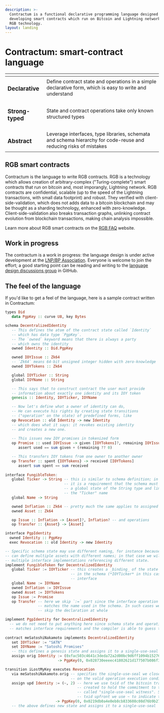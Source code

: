 ```yaml
---
description: >-
  Contractum is a functional declarative programming language designed for
  developing smart contracts which run on Bitcoin and Lightning network using
  RGB technology.
layout: landing
---
```


# Contractum: smart-contract language

<table data-view="cards"><thead><tr><th></th><th></th></tr></thead><tbody><tr><td><h3>Declarative</h3></td><td>Define contract state and operations in a simple declarative form, which is easy to write and understand</td></tr><tr><td><h3>Strong-typed</h3></td><td>State and contract operations take only known structured types</td></tr><tr><td><h3>Abstract</h3></td><td>Leverage interfaces, type libraries, schemata and schema hierarchy for code-reuse and reducing risks of mistakes</td></tr></tbody></table>

## RGB smart contracts

Contractum is the language to write RGB contracts. RGB is a technology which allows creation of arbitrary-complex ("Turing-complete") smart contracts that run on bitcoin and, most imporangly, Lightning network. RGB contracts are confidential, scalable (up to the speed of the Lightning transactions, with small data footprint) and robust. They verified with client-side-validation, which does not adds data to a bitcoin blockchain and may be thought as a sharding technology, enhanced with zero-knowledge. Client-side-validation also breaks transaction graphs, unlinking contract evolution from blockchain transactions, making chain analysis impossible.

Learn more about RGB smart contracts on the [RGB FAQ](https://app.gitbook.com/o/-MO35HartFKtUgrkgzLy/s/-MO36nlUvK8SxfXw1MFs/) website.

## Work in progress

The contractum is a work in progress: the language design is under active development at the [LNP/BP Association](https://lnp-bp.org). Everyone is welcome to join the effort; a good starting point can be reading and writing to the [language design discussions group](https://github.com/RGB-WG/contractum-lang/discussions/categories/languague-design) in GitHub.

## The feel of the language

If you'd like to get a feel of the language, here is a sample contract written in Contractum:

```haskell
types Did
   data PgpKey :: curve U8, key Bytes

schema DecentralizedIdentity
   -- This defines the atom of the contract state called `Identity` 
   -- which has data type `PgpKey`.
   -- The `owned` keyword means that there is always a party
   -- which owns the identity
   owned Identity :: Did.PgpKey

   owned IOYIssue :: Zk64
   -- `Zk64` means 64-bit unsigned integer hidden with zero-knowledge
   owned IOYTokens :: Zk64

   global IOYTicker :: String
   global IOYName :: String

   -- This says that to construct contract the user must provide
   -- information about exactly one identity and its IOY token
   genesis :: Identity, IOYTicker, IOYName

   -- Now let's define what a owner of identity can do,
   -- He can execute his rights by creating state transitions
   -- ("operation" on the state) of predefined forms, like
   op Revocation :: old Identity -> new Identity
   -- which does what it says: it revokes existing identity
   -- and creates a new one.
   
   -- This issues new IOY promises in tokenized form
   op Promise :: used IOYIssue -> given [IOYTokens]?, remaining IOYIssue?
      assert used == sum given + (remaining ?? 0)

   -- This transfers IOY tokens from one owner to another owner
   op Transfer :: spent {IOYTokens} -> received [IOYTokens]
      assert sum spent == sum received
   
interface FungibleToken:
   global Ticker -> String -- this is similar to schema definition; in fact
                           -- it is a requirement that the schema must provide
                           -- a global state of the String type and link it to
                           -- the "Ticker" name
   global Name -> String

   owned Inflation :: Zk64 -- pretty much the same applies to assigned state
   owned Asset :: Zk64

   op Issue :: Inflation -> [Asset]?, Inflation? -- and operations
   op Transfer :: {Asset} -> [Asset]

interface PgpIdentity
  owned Identity :: PgpKey
  exec Revocation :: old Identity -> new Identity

-- Specific schema state may use different naming, for instance because a schema
-- can define multiple assets with different names; in that case we will have
-- multiple interface implementations referencing different state.
implement FungibleToken for DecentralizedIdentity
   global Ticker := IOYTicker -- this creates a _binding_ of the state defined
                              -- in the schema (*IOYTicker* in this case) to the
                              -- interface 
   global Name := IOYName
   owned Inflation := IOYIssue
   owned Asset := IOYTokens
   op Issue := Promise
   op Transfer -- here we skip `:=` part since the interface operation name
               -- matches the name used in the schema. In such cases we can also
               -- skip the declaration at whole

implement PgpIdentity for DecentralizedIdentity
  -- we do not need to put anything here since schema state and operation names
  -- matches interface requirements and the compiler is able to guess the bindings
  
contract meSatoshiNakamoto implements DecentralizedIdentity
   set IOYTicker := "SATN"
   set IOYName := "Satoshi Promises"
   -- this defines a genesis state and assigns it to a single-use-seal
   assign orig Identity := (0xfac503c4641c3deda72a2d00bc9d6ff1094b15276c386efea403746a91436772, 1) 
                        -> PgpKey(0, 0x028730eeeec41802621d177507b086f390ae600ba3ca5e428b13913af4c2cd25b3)

transition iLostMyKey executes Revocation
   via meSatoshiNakamoto.orig -- specifies the single-use-seal we close to match requirements
                              -- on the valid operation execution conditions
   assign upd Identity := (~, 2) -- here we use txid of the bitcoin transaction which will be
                                 -- created to hold the commitment to this state transition, 
                                 -- called "single-use-seal witness". Since we can not know the
                                 -- txid upfront we use ~ to indicate the witness transaction id
                       -> PgpKey(0, 0x0219db0a4e0eb8cb833608c08d76b9b279ec44a851ab82cc6fd68a9b32624bfa8b)
   -- the above defines new state and assigns it to a single-use-seal
```
